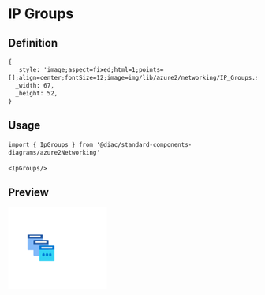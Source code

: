 # IP Groups

## Definition

```
{
  _style: 'image;aspect=fixed;html=1;points=[];align=center;fontSize=12;image=img/lib/azure2/networking/IP_Groups.svg;strokeColor=none;',
  _width: 67,
  _height: 52,
}
```

## Usage

```
import { IpGroups } from '@diac/standard-components-diagrams/azure2Networking'

<IpGroups/>
```

## Preview

<img src="./ip-groups.png" width="200"/>

